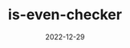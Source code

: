 ---
title: is-even-checker
description: An NPM package to check if a number is even (joke)
date: 2022-12-29
language: javascript
---